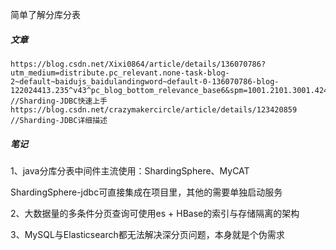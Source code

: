 简单了解分库分表

##### 文章

```
https://blog.csdn.net/Xixi0864/article/details/136070786?utm_medium=distribute.pc_relevant.none-task-blog-2~default~baidujs_baidulandingword~default-0-136070786-blog-122024413.235^v43^pc_blog_bottom_relevance_base6&spm=1001.2101.3001.4242.1&utm_relevant_index=1 //Sharding-JDBC快速上手
https://blog.csdn.net/crazymakercircle/article/details/123420859 //Sharding-JDBC详细描述

```



##### 笔记

1、java分库分表中间件主流使用：ShardingSphere、MyCAT

ShardingSphere-jdbc可直接集成在项目里，其他的需要单独启动服务

2、大数据量的多条件分页查询可使用es + HBase的索引与存储隔离的架构

3、MySQL与Elasticsearch都无法解决深分页问题，本身就是个伪需求

